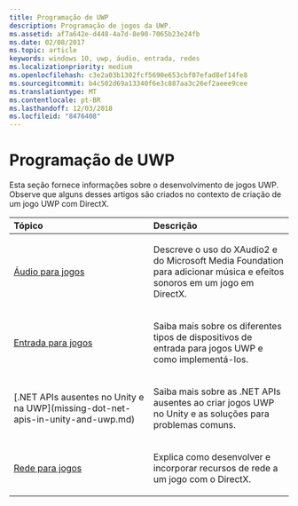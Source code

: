 ```yaml
---
title: Programação de UWP
description: Programação de jogos da UWP.
ms.assetid: af7a642e-d448-4a7d-8e90-7065b23e24fb
ms.date: 02/08/2017
ms.topic: article
keywords: windows 10, uwp, áudio, entrada, redes
ms.localizationpriority: medium
ms.openlocfilehash: c3e2a03b1302fcf5690e653cbf07efad8ef14fe8
ms.sourcegitcommit: b4c502d69a13340f6e3c887aa3c26ef2aeee9cee
ms.translationtype: MT
ms.contentlocale: pt-BR
ms.lasthandoff: 12/03/2018
ms.locfileid: "8476408"
---
```

# <a name="uwp-programming"></a>Programação de UWP

Esta seção fornece informações sobre o desenvolvimento de jogos UWP. Observe que alguns desses artigos são criados no contexto de criação de um jogo UWP com DirectX.


<table>
<colgroup>
<col width="50%" />
<col width="50%" />
</colgroup>
<thead>
<tr class="header">
<th align="left">Tópico</th>
<th align="left">Descrição</th>
</tr>
</thead>
<tbody>
<tr class="odd">
<td align="left"><p><a href="working-with-audio-in-your-directx-game.md">Áudio para jogos</a></p></td>
<td align="left"><p>Descreve o uso do XAudio2 e do Microsoft Media Foundation para adicionar música e efeitos sonoros em um jogo em DirectX.</p></td>
</tr>
<tr class="even">
<td align="left"><p><a href="input-for-games.md">Entrada para jogos</a></p></td>
<td align="left"><p>Saiba mais sobre os diferentes tipos de dispositivos de entrada para jogos UWP e como implementá-los.</p></td>
</tr>
<tr class="odd">
    <td align="left">
        <p>[.NET APIs ausentes no Unity e na UWP](missing-dot-net-apis-in-unity-and-uwp.md)</p>
    </td>
    <td align="left">
        <p>Saiba mais sobre as .NET APIs ausentes ao criar jogos UWP no Unity e as soluções para problemas comuns.</p>
    </td>
</tr>
<tr class="even">
<td align="left"><p><a href="work-with-networking-in-your-directx-game.md">Rede para jogos</a></p></td>
<td align="left"><p>Explica como desenvolver e incorporar recursos de rede a um jogo com o DirectX.</p></td>
</tr>
</tbody>
</table>
 

 

 




